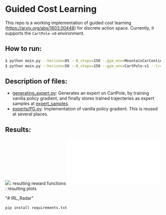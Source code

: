 # Guided Cost Learning
This repo is a working implementation of guided cost learning (https://arxiv.org/abs/1603.00448) for discrete action space. Currently, it supports the `CartPole-v0` environment.

## How to run:

```bash
$ python main.py --horizon=85 --N_steps=150 --gym_env=MountainCarContinuous-v0 --lr=1e-4 --num_traj=3500 --reward_fn_updates=15 --lambda_=0.001 --rirl_iterations=10 --rgcl                    
$ python main.py --horizon=50 --N_steps=150 --gym_env=CartPole-v1 --lr=1e-4 --num_traj=2000 --reward_fn_updates=15 --lambda_=0.01 --rirl_iterations=10 --rgcl                          
```

## Description of files:
- [generating_expert.py](generating_expert.py): Generates an expert on CartPole, by training vanilla policy gradient, and finally stores trained trajecteries as expert samples at [expert_samples](expert_samples).
- [experts/PG.py](experts/PG.py): Implementation of vanilla policy gradient. This is reused at several places.


## Results:
![](results/plotting/): resulting reward functions 
![](per_episode_reward_IRL_gym.pdf): resulting plots


"# IRL_Radar" 

```bash
pip install requirements.txt
```
